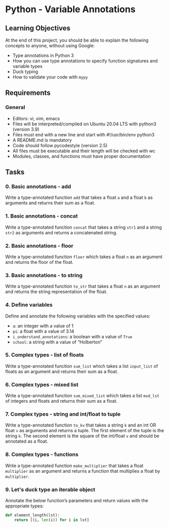 # Python - Variable Annotations

## Learning Objectives

At the end of this project, you should be able to explain the following concepts to anyone, without using Google:

- Type annotations in Python 3
- How you can use type annotations to specify function signatures and variable types
- Duck typing
- How to validate your code with `mypy`

## Requirements

### General

- Editors: vi, vim, emacs
- Files will be interpreted/compiled on Ubuntu 20.04 LTS with python3 (version 3.9)
- Files must end with a new line and start with #!/usr/bin/env python3
- A README.md is mandatory
- Code should follow pycodestyle (version 2.5)
- All files must be executable and their length will be checked with wc
- Modules, classes, and functions must have proper documentation

## Tasks

### 0. Basic annotations - add

Write a type-annotated function `add` that takes a float `a` and a float `b` as arguments and returns their sum as a float.

### 1. Basic annotations - concat

Write a type-annotated function `concat` that takes a string `str1` and a string `str2` as arguments and returns a concatenated string.

### 2. Basic annotations - floor

Write a type-annotated function `floor` which takes a float `n` as an argument and returns the floor of the float.

### 3. Basic annotations - to string

Write a type-annotated function `to_str` that takes a float `n` as an argument and returns the string representation of the float.

### 4. Define variables

Define and annotate the following variables with the specified values:

- `a`: an integer with a value of 1
- `pi`: a float with a value of 3.14
- `i_understand_annotations`: a boolean with a value of `True`
- `school`: a string with a value of “Holberton”

### 5. Complex types - list of floats

Write a type-annotated function `sum_list` which takes a list `input_list` of floats as an argument and returns their sum as a float.

### 6. Complex types - mixed list

Write a type-annotated function `sum_mixed_list` which takes a list `mxd_lst` of integers and floats and returns their sum as a float.

### 7. Complex types - string and int/float to tuple

Write a type-annotated function `to_kv` that takes a string `k` and an int OR float `v` as arguments and returns a tuple. The first element of the tuple is the string `k`. The second element is the square of the int/float `v` and should be annotated as a float.

### 8. Complex types - functions

Write a type-annotated function `make_multiplier` that takes a float `multiplier` as an argument and returns a function that multiplies a float by `multiplier`.

### 9. Let's duck type an iterable object

Annotate the below function’s parameters and return values with the appropriate types:

```python
def element_length(lst):
    return [(i, len(i)) for i in lst]
